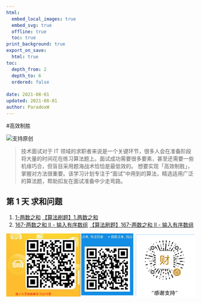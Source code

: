 ```yaml
---
html:
  embed_local_images: true
  embed_svg: true
  offline: true
  toc: true
print_background: true
export_on_save:
  html: true
toc:
  depth_from: 2
  depth_to: 6
  ordered: false

date: 2021-08-01
updated: 2021-08-01
author: ParadoxW
---
```


#高效制胜

![支持原创](https://i.loli.net/2021/08/01/R5b9NnWQJPixuAF.png)

> 技术面试对于 IT 领域的求职者来说是一个关键环节，很多人会在准备阶段将大量的时间花在练习算法题上。面试成功需要很多要素，甚至还需要一些机缘巧合，但盲目采用题海战术恰恰是最低效的。
> 想要实现「高效制胜」，掌握对方法很重要。该学习计划专注于“面试”中用到的算法，精选适用广泛的算法题，帮助扣友在面试准备中少走弯路。

## 第 1 天 求和问题

1. [1-两数之和](https://github.com/923132714/Leetcode/blob/main/%E9%A2%98%E5%BA%93/1-%E4%B8%A4%E6%95%B0%E4%B9%8B%E5%92%8C.md)
   [【算法刷题】1.两数之和](https://blog.csdn.net/qq923132714/article/details/119297621)
2. [167-两数之和 II - 输入有序数组](https://github.com/923132714/Leetcode/blob/main/%E9%A2%98%E5%BA%93/167-%E4%B8%A4%E6%95%B0%E4%B9%8B%E5%92%8C%20II%20-%20%E8%BE%93%E5%85%A5%E6%9C%89%E5%BA%8F%E6%95%B0%E7%BB%84.md)
   [【算法刷题】167-两数之和 II - 输入有序数组](https://blog.csdn.net/qq923132714/article/details/119297903)

![支持原创](https://raw.githubusercontent.com/923132714/Leetcode/main/%E6%94%AF%E6%8C%81/%E6%89%93%E8%B5%8F.png)
